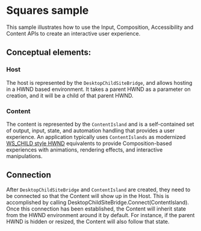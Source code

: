 # Squares sample

This sample illustrates how to use the Input, Composition, Accessibility and Content APIs to create 
an interactive user experience.

## Conceptual elements:

### Host

The host is represented by the `DesktopChildSiteBridge`, and allows hosting in a HWND based 
environment. It takes a parent HWND as a parameter on creation, and it will be a child of that 
parent HWND. 


### Content

The content is represented by the `ContentIsland` and is a self-contained set of output, input, 
state, and automation handling that provides a user experience. An application typically uses 
`ContentIslands` as modernized [WS_CHILD
style HWND](https://docs.microsoft.com/en-us/windows/win32/winmsg/window-features#child-windows)
equivalents to provide Composition-based experiences with animations, rendering effects, and
interactive manipulations.

## Connection

After `DesktopChildSiteBridge` and `ContentIsland` are created, they need to be connected so that 
the Content will show up in the Host. This is accomplished by calling 
DesktopChildSiteBridge.Connect(ContentIsland). Once this connection has been established, the
Content will inherit state from the HWND environment around it by default. For instance, if the 
parent HWND is hidden or resized, the Content will also follow that state.